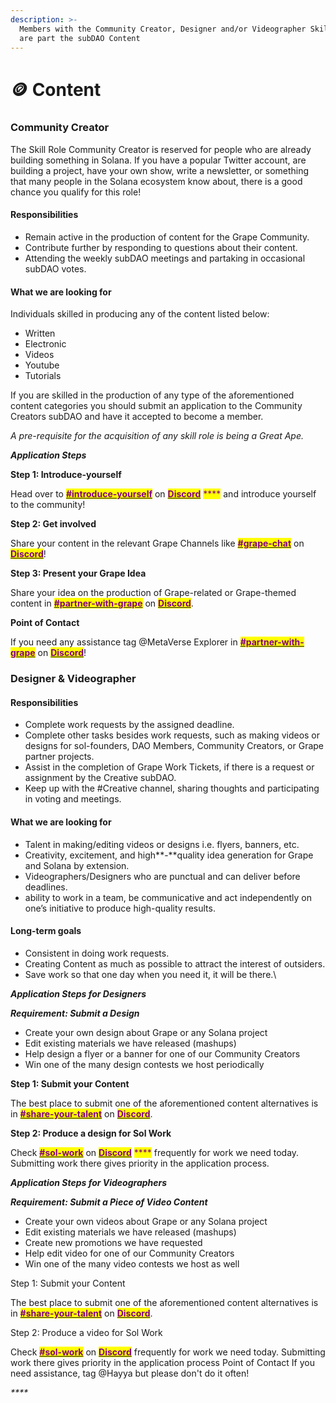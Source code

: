 ```yaml
---
description: >-
  Members with the Community Creator, Designer and/or Videographer Skill Role
  are part the subDAO Content
---
```


# 🪙 Content

### Community Creator

The Skill Role Community Creator is reserved for people who are already building something in Solana. If you have a popular Twitter account, are building a project, have your own show, write a newsletter, or something that many people in the Solana ecosystem know about, there is a good chance you qualify for this role!

#### **Responsibilities**

* Remain active in the production of content for the Grape Community.
* Contribute further by responding to questions about their content.
* Attending the weekly subDAO meetings and partaking in occasional subDAO votes.

#### **What we are looking for**

Individuals skilled in producing any of the content listed below:

* Written
* Electronic
* Videos
* Youtube
* Tutorials

If you are skilled in the production of any type of the aforementioned content categories you should submit an application to the Community Creators subDAO and have it accepted to become a member.

_A pre-requisite for the acquisition of any skill role is being a Great Ape._

_**Application Steps**_

**Step 1: Introduce-yourself**

Head over to [<mark style="color:purple;">**#introduce-yourself**</mark>](https://discord.gg/pnau7BKD7k) on [<mark style="color:purple;">**Discord**</mark>](https://discord.gg/greatape) <mark style="color:purple;">****</mark> and introduce yourself to the community!&#x20;

**Step 2: Get involved**

Share your content in the relevant Grape Channels like [<mark style="color:purple;">**#grape-chat**</mark>](https://discord.gg/amTprhcNn9) on [<mark style="color:purple;">**Discord**</mark>](https://discord.gg/greatape)!&#x20;

**Step 3: Present your Grape Idea**

&#x20;Share your idea on the production of Grape-related or Grape-themed content in [<mark style="color:purple;">**#partner-with-grape**</mark>](https://discord.gg/Sf7QTNfdr8) on [<mark style="color:purple;">**Discord**</mark>](https://discord.gg/greatape).

**Point of Contact**

If you need any assistance tag @MetaVerse Explorer in [<mark style="color:purple;">**#partner-with-grape**</mark>](https://discord.gg/Sf7QTNfdr8) on [<mark style="color:purple;">**Discord**</mark>](https://discord.gg/greatape)!

### Designer & Videographer

#### Responsibilities

* Complete work requests by the assigned deadline.
* Complete other tasks besides work requests, such as making videos or designs for sol-founders, DAO Members, Community Creators, or Grape partner projects.
* Assist in the completion of Grape Work Tickets, if there is a request or assignment by the Creative subDAO.
* Keep up with the #Creative channel, sharing thoughts and participating in voting and meetings.

#### What we **are looking for**

* Talent in making/editing videos or designs i.e. flyers, banners, etc.
* Creativity, excitement, and high**-**quality idea generation for Grape and Solana by extension.
* Videographers/Designers who are punctual and can deliver before deadlines.
* ability to work in a team, be communicative and act independently on one’s initiative to produce high-quality results.

#### Long-term goals

* Consistent in doing work requests.
* Creating Content as much as possible to attract the interest of outsiders.
* Save work so that one day when you need it, it will be there.\


_**Application Steps for Designers**_

_**Requirement: Submit a Design**_&#x20;

* Create your own design about Grape or any Solana project
* Edit existing materials we have released (mashups)
* Help design a flyer or a banner for one of our Community Creators
* Win one of the many design contests we host periodically

&#x20;**Step 1: Submit your Content**

The best place to submit one of the aforementioned content alternatives is in [<mark style="color:purple;">**#share-your-talent**</mark>](https://discord.gg/Kj6CJKh6H2) on [<mark style="color:purple;">**Discord**</mark>](https://discord.gg/greatape).

**Step 2: Produce a design for Sol Work**

Check [<mark style="color:purple;">**#sol-work**</mark>](https://discord.gg/Kj6CJKh6H2) on [<mark style="color:purple;">**Discord**</mark>](https://discord.gg/greatape) <mark style="color:purple;">****</mark> frequently for work we need today. Submitting work there gives priority in the application process.



_**Application Steps for Videographers**_

_**Requirement: Submit a Piece of Video Content**_

* Create your own videos about Grape or any Solana project
* Edit existing materials we have released (mashups)
* Create new promotions we have requested
* Help edit video for one of our Community Creators
* Win one of the many video contests we host as well

Step 1: Submit your Content

The best place to submit one of the aforementioned content alternatives is in [<mark style="color:purple;">**#share-your-talent**</mark>](https://discord.gg/Kj6CJKh6H2) on [<mark style="color:purple;">**Discord**</mark>](https://discord.gg/greatape).

Step 2: Produce a video for Sol Work

Check [<mark style="color:purple;">**#sol-work**</mark>](https://discord.gg/X6g8kuZbxE) on [<mark style="color:purple;">**Discord**</mark>](https://discord.gg/greatape) frequently for work we need today. Submitting work there gives priority in the application process Point of Contact If you need assistance, tag @Hayya but please don't do it often!

_****_

